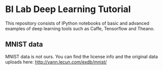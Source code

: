 # BI Lab Deep Learning Tutorial
This repository consists of IPython notebooks of basic and advanced examples of deep learning tools such as Caffe, Tensorflow and Theano.

## MNIST data
MNIST data is not ours. You can find the license info and the original data uploads here: http://yann.lecun.com/exdb/mnist/

